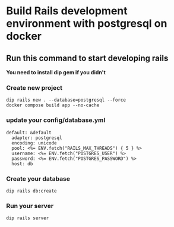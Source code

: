 # Build Rails development environment with postgresql on docker

## Run this command to start developing rails
**You need to install dip gem if you didn't**

### Create new project
```
dip rails new . --database=postgresql --force
docker compose build app --no-cache
```

### update your config/database.yml
```
default: &default
  adapter: postgresql
  encoding: unicode
  pool: <%= ENV.fetch("RAILS_MAX_THREADS") { 5 } %>
  username: <%= ENV.fetch("POSTGRES_USER") %>
  password: <%= ENV.fetch("POSTGRES_PASSWORD") %>
  host: db
```

### Create your database
```
dip rails db:create
```

### Run your server
```
dip rails server
```
